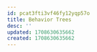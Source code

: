```yaml
---
id: pcat3fti3vf46fy12yqp57o
title: Behavior Trees
desc: ''
updated: 1708630635662
created: 1708630635662
---
```

